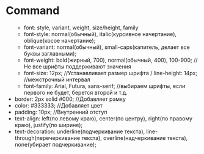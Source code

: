 # Command

<ul> 
    <ul>
        <li>font: style, variant, weight, size/height, family</li>
        <li>font-style: normal(обычный), italic(курсивное начертание), oblique(косое начертание);</li>
        <li>font-variant: normal(обычный), small-caps(капитель, делает все буквы заглавными);</li>
        <li>font-weight: bold(жирный, 700), normal(обычный, 400), 100-900; //Не все шрифты поддерживают значения</li>
        <li>font-size: 12px; //Устанавливает размер шрифта / line-height: 14px; //межстрочный интервал</li>
        <li>font-family: Arial, Futura, sans-serif; //выбираем шрифты, если первого не будет, берется второй и т.д.</li>
    </ul>
    <li>border: 2px solid #000; //Добавляет рамку</li>
    <li>color: #333333; //Добавляет цвет</li>
    <li>padding: 10px; //Внутренний отступ</li>
    <li>text-align: left(по левому краю), center(по центру), right(по правому краю), justify(по ширине);</li>
    <li>text-decoration: underline(подчеркивание текста), line-through(перечеркивание текста), overline(надчеркивание текста), none(убирает подчеркивание);</li>
    
    



</ul>